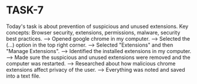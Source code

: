 # TASK-7
Today's task is about prevention of suspicious and unused extensions.
Key concepts: Browser security, extensions, permissions, malware, security best practices.
--> Opened google chrome in my computer.
--> Selected the (...) option in the top right corner.
--> Selected "Extensions" and then "Manage Extensions".
--> Identified the installed extensions in my computer.
--> Made sure the suspicious and unused extensions were removed and the computer was restarted.
--> Researched about how malicious chrome extensions affect privacy of the user.
--> Everything was noted and saved into a text file.
